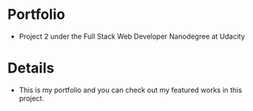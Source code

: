 # Portfolio
- Project 2 under the Full Stack Web Developer Nanodegree at Udacity

# Details
- This is my portfolio and you can check out my featured works in this project.


